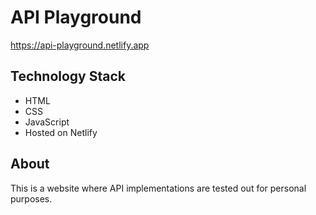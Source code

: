 # API Playground

https://api-playground.netlify.app

## Technology Stack

- HTML
- CSS
- JavaScript
- Hosted on Netlify

## About

This is a website where API implementations are tested out for personal purposes.